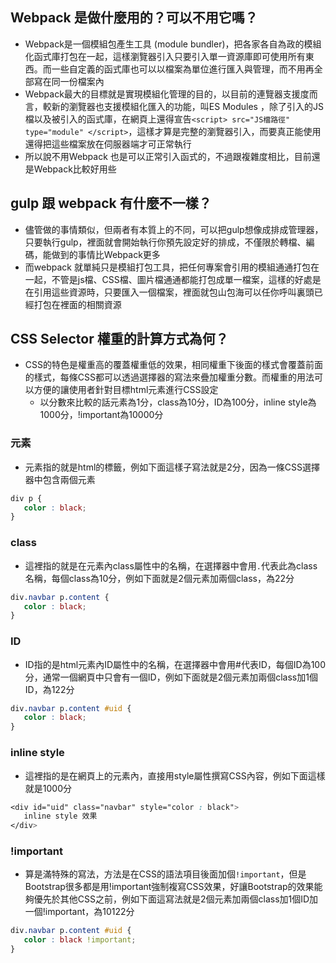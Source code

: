 ﻿## Webpack 是做什麼用的？可以不用它嗎？

- Webpack是一個模組包產生工具 (module bundler)，把各家各自為政的模組化函式庫打包在一起，這樣瀏覽器引入只要引入單一資源庫即可使用所有東西。而一些自定義的函式庫也可以以檔案為單位進行匯入與管理，而不用再全部寫在同一份檔案內
- Webpack最大的目標就是實現模組化管理的目的，以目前的連覽器支援度而言，較新的瀏覽器也支援模組化匯入的功能，叫ES Modules ，除了引入的JS檔以及被引入的函式庫，在網頁上還得宣告`<script> src="JS檔路徑" type="module" </script>`，這樣才算是完整的瀏覽器引入，而要真正能使用還得把這些檔案放在伺服器端才可正常執行
- 所以說不用Webpack 也是可以正常引入函式的，不過跟複雜度相比，目前還是Webpack比較好用些

## gulp 跟 webpack 有什麼不一樣？

- 儘管做的事情類似，但兩者有本質上的不同，可以把gulp想像成排成管理器，只要執行gulp，裡面就會開始執行你預先設定好的排成，不僅限於轉檔、編碼，能做到的事情比Webpack更多
- 而webpack 就單純只是模組打包工具，把任何專案會引用的模組通通打包在一起，不管是js檔、CSS檔、圖片檔通通都能打包成單一檔案，這樣的好處是在引用這些資源時，只要匯入一個檔案，裡面就包山包海可以任你呼叫裏頭已經打包在裡面的相關資源

## CSS Selector 權重的計算方式為何？

- CSS的特色是權重高的覆蓋權重低的效果，相同權重下後面的樣式會覆蓋前面的樣式，每條CSS都可以透過選擇器的寫法來疊加權重分數。而權重的用法可以方便的讓使用者針對目標html元素進行CSS設定
    - 以分數來比較的話元素為1分，class為10分，ID為100分，inline style為1000分，!important為10000分

### 元素

- 元素指的就是html的標籤，例如下面這樣子寫法就是2分，因為一條CSS選擇器中包含兩個元素

```css
div p {
   color : black;
}
```

### class

- 這裡指的就是在元素內class屬性中的名稱，在選擇器中會用`.`代表此為class名稱，每個class為10分，例如下面就是2個元素加兩個class，為22分

```css
div.navbar p.content {
   color : black;
}
```

### ID

- ID指的是html元素內ID屬性中的名稱，在選擇器中會用#代表ID，每個ID為100分，通常一個網頁中只會有一個ID，例如下面就是2個元素加兩個class加1個ID，為122分

```css
div.navbar p.content #uid {
   color : black;
}
```

### inline style

- 這裡指的是在網頁上的元素內，直接用style屬性撰寫CSS內容，例如下面這樣就是1000分

```css
<div id="uid" class="navbar" style="color : black">
   inline style 效果
</div>
```

### !important

- 算是滿特殊的寫法，方法是在CSS的語法項目後面加個`!important`，但是Bootstrap很多都是用!important強制複寫CSS效果，好讓Bootstrap的效果能夠優先於其他CSS之前，例如下面這寫法就是2個元素加兩個class加1個ID加一個!important，為10122分

```css
div.navbar p.content #uid {
   color : black !important;
}
```